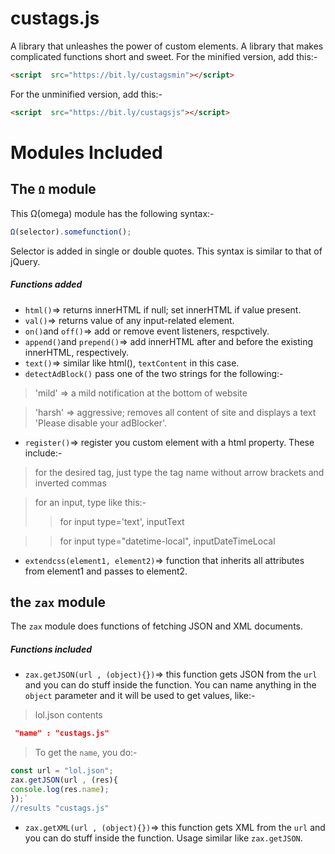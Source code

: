 # custags.js
A library that unleashes the power of custom elements.
A library that makes complicated functions short and sweet.
For the minified version, add this:-
```html
<script  src="https://bit.ly/custagsmin"></script>
```
For the unminified version, add this:-
```html
<script  src="https://bit.ly/custagsjs"></script>
```
# Modules Included
## The `Ω` module
This Ω(omega) module has the following syntax:-
```javascript
Ω(selector).somefunction();
```
Selector is added in single or double quotes. This syntax is similar to that of jQuery.
##### Functions added
* `html()`=> returns innerHTML if null; set innerHTML if value present.
* `val()`=>  returns value of any input-related element.
* `on()`and `off()`=> add or remove event listeners, respctively.
*  `append()`and `prepend()`=> add innerHTML after and before the existing innerHTML, respectively.
*  `text()`=> similar like html(), `textContent` in this case.
* `detectAdBlock()` pass one of the two strings for the following:-
> 'mild' => a mild notification at the bottom of website

> 'harsh' => aggressive; removes all content of site and displays a text 'Please disable your adBlocker'.
* `register()`=> register you custom element with a html property. These include:- 
> for the desired tag, just type the tag name without arrow brackets and inverted commas

> for an input, type like this:-
>>  for input type='text', inputText

>> for input type="datetime-local", inputDateTimeLocal
* `extendcss(element1, element2)`=> function that inherits all attributes from element1 and passes to element2.
## the `zax` module
The `zax` module does functions of fetching JSON and XML documents.
##### Functions included
* `zax.getJSON(url , (object){})`=> this function gets JSON from the `url` and you can do stuff inside the function. You can name anything in the `object` parameter and it will be used to get values, like:-
> lol.json contents
```json
 "name" : "custags.js"
 ```
>To get the `name`, you do:-
```javascript 
const url = "lol.json";
zax.getJSON(url , (res){
console.log(res.name);
});`
//results "custags.js"
```
* `zax.getXML(url , (object){})`=> this function gets XML from the `url` and you can do stuff inside the function. Usage similar like `zax.getJSON`.
